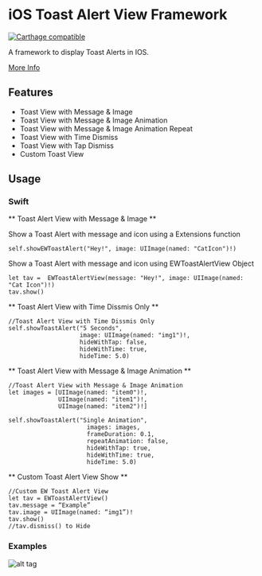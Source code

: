 # iOS Toast Alert View Framework

[![Carthage compatible](https://img.shields.io/badge/Carthage-compatible-4BC51D.svg?style=flat)](https://github.com/Carthage/Carthage)

A framework to display Toast Alerts in IOS.

[More Info](http://www.estamp.co/ios-toast-view/)


## Features

* Toast View with Message & Image
* Toast View with Message & Image Animation
* Toast View with Message & Image Animation Repeat
* Toast View with Time Dismiss
* Toast View with Tap Dismiss
* Custom Toast View

## Usage

### Swift
** Toast Alert View with Message & Image **

Show a Toast Alert with message and icon using a Extensions function
```
self.showEWToastAlert("Hey!", image: UIImage(named: "CatIcon")!)
```
Show a Toast Alert with message and icon using EWToastAlertView Object
```
let tav =  EWToastAlertView(message: "Hey!", image: UIImage(named: "Cat Icon")!)
tav.show()
```

** Toast Alert View with Time Dissmis Only **

```
//Toast Alert View with Time Dissmis Only
self.showToastAlert("5 Seconds",
                    image: UIImage(named: "img1")!,
                    hideWithTap: false,
                    hideWithTime: true,
                    hideTime: 5.0)
```

** Toast Alert View with Message & Image Animation **

```
//Toast Alert View with Message & Image Animation
let images = [UIImage(named: "item0")!,
              UIImage(named: "item1")!,
              UIImage(named: "item2")!]

self.showToastAlert("Single Animation",
                      images: images,
                      frameDuration: 0.1,
                      repeatAnimation: false,
                      hideWithTap: true,
                      hideWithTime: true,
                      hideTime: 5.0)
```

** Custom Toast Alert View Show **

```
//Custom EW Toast Alert View
let tav = EWToastAlertView()
tav.message = “Example”
tav.image = UIImage(named: “img1”)!
tav.show()
//tav.dismiss() to Hide
```

### Examples
![alt tag](http://static1.squarespace.com/static/543c2e48e4b07dd5493ff4a1/55d24661e4b09a7ab6e1c851/57d876d42e69cff710a6ea7c/1473803992838/Simulator+Screen+Shot+Sep+13%2C+2016%2C+3.59.38+PM.png)
